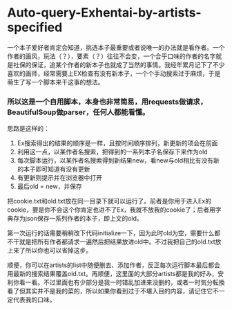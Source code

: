 # Auto-query-Exhentai-by-artists-specified
一个本子爱好者肯定会知道，挑选本子最重要或者说唯一的办法就是看作者。一个作者的画风，玩法（？），要素（？）往往不会变，一个合乎口味的作者的名字就是社保的保证，追某个作者的新本子也就成了当然的事情。我经年累月记下了不少喜欢的画师，经常需要上EX检查有没有新本子，一个个手动搜索过于麻烦，于是萌生了写一个脚本来干这事的想法。
### 所以这是一个自用脚本，本身也非常简易，用requests做请求，BeautifulSoup做parser，任何人都能看懂。
思路是这样的：
1. Ex搜索得出的结果的顺序是一样，且按时间顺序排列，新更新的项会在前面
2. 利用这一点，以某作者名搜索，把得到的一系列本子名保存下来作为old
3. 每次脚本运行，以某作者名搜索得到新结果new，看new与old相比有没有新的本子即可知道有没有更新
4. 有更新则提示并在浏览器中打开
5. 最后old = new，并保存

把cookie.txt和old.txt放在同一目录下就可以运行了。前者是你用于进入Ex的cookie，要是你不会这个你肯定也进不了Ex，我就不放我的cookie了；后者用字典存为json保存一系列作者的本子，即上文的old。

第一次运行的话需要稍稍改下代码initialize一下，因为此时old为空，需要什么都不干就是把所有作者都请求一遍然后把结果放进old中。不过我把自己的old.txt放上来了所以你也可以省掉这步。

顺便，你可以在artists的list中随便删去、添加作者，反正每次运行脚本最后都会用最新的搜索结果覆盖old.txt。再顺便，这里面的大部分artists都是我的好み，安利你看一看。不过里面也有少部分是我一时错乱加进来没删的，或者一时気分転換看了但其实并不是我的菜的，所以如果你看到过于不堪入目的内容，请记住它不一定代表我的口味。
